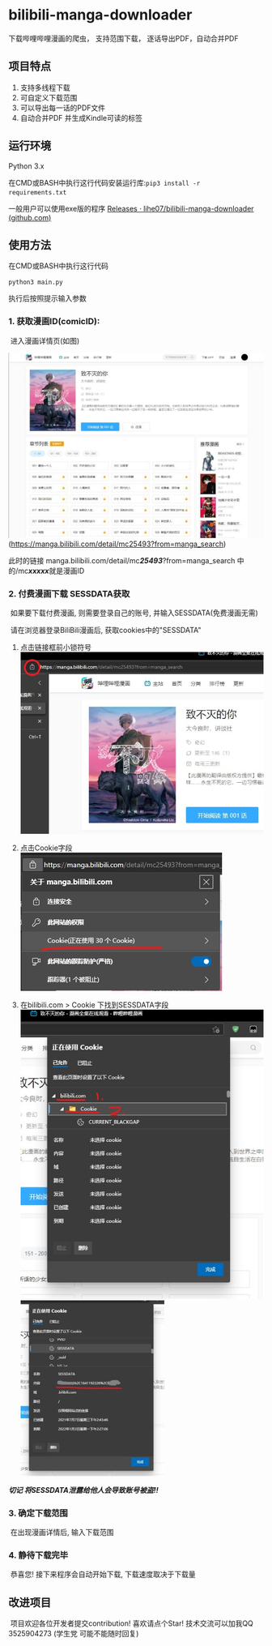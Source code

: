 # bilibili-manga-downloader
下载哔哩哔哩漫画的爬虫， 支持范围下载， 逐话导出PDF，自动合并PDF
## 项目特点
1. 支持多线程下载
2. 可自定义下载范围
3. 可以导出每一话的PDF文件
4. 自动合并PDF 并生成Kindle可读的标签
## 运行环境
Python 3.x

在CMD或BASH中执行这行代码安装运行库:```pip3 install -r  requirements.txt```

一般用户可以使用exe版的程序 [Releases · lihe07/bilibili-manga-downloader (github.com)](https://github.com/lihe07/bilibili-manga-downloader/releases)

## 使用方法
在CMD或BASH中执行这行代码
```
python3 main.py
```
执行后按照提示输入参数

### 	1. 获取漫画ID(comicID):

​		进入漫画详情页(如图)
​		

![漫画详情](/images/info.jpg "漫画详情")(https://manga.bilibili.com/detail/mc25493?from=manga_search)
​		

此时的链接 manga.bilibili.com/detail/mc***25493***?from=manga_search 中的/mc***xxxxx***就是漫画ID

### 2. 付费漫画下载 SESSDATA获取
​		如果要下载付费漫画, 则需要登录自己的账号, 并输入SESSDATA(免费漫画无需)

​		请在浏览器登录BiliBili漫画后, 获取cookies中的"SESSDATA"

1. 点击链接框前小锁符号
	![获取cookie](/images/getCookies1.jpg "获取cookie")
	
	
	
2. 点击Cookie字段
  ![获取cookie](/images/getCookies2.jpg "获取cookie")

  

3. 在bilibili.com > Cookie 下找到SESSDATA字段
  ![获取cookie](/images/getCookies3.jpg "获取cookie")
  ![获取cookie](/images/getCookies4.jpg "获取cookie")

  ***切记 将SESSDATA泄露给他人会导致账号被盗!!***

### 3. 确定下载范围
​		在出现漫画详情后, 输入下载范围

### 4. 静待下载完毕
​		恭喜您! 接下来程序会自动开始下载, 下载速度取决于下载量

## 改进项目
​		项目欢迎各位开发者提交contribution! 喜欢请点个Star!
​		技术交流可以加我QQ 3525904273 (学生党 可能不能随时回复)